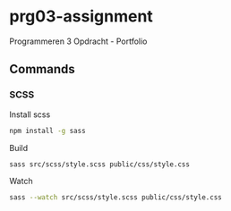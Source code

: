 # prg03-assignment
Programmeren 3 Opdracht - Portfolio

## Commands

### SCSS

Install scss
```bash
npm install -g sass
```

Build
```bash
sass src/scss/style.scss public/css/style.css
```

Watch
```bash
sass --watch src/scss/style.scss public/css/style.css
```